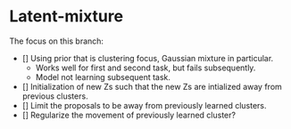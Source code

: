 # Latent-mixture
The focus on this branch:  
- [] Using prior that is clustering focus, Gaussian mixture in particular.  
     - Works well for first and second task, but fails subsequently.  
     - Model not learning subsequent task.  
- [] Initialization of new Zs such that the new Zs are intialized away from previous clusters.  
- [] Limit the proposals to be away from previously learned clusters.
- [] Regularize the movement of previously learned cluster?